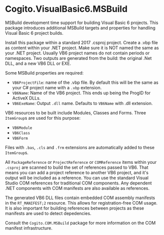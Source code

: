 # Cogito.VisualBasic6.MSBuild

MSBuild development time support for building Visual Basic 6 projects. This package introduces additional MSBuild targets and properties for handling Visual Basic 6 project builds.

Install this package within a standard 2017 .csproj project. Create a .vbp file as content within your .NET project. Make sure it is NOT named the same as your .NET project. Usually VB6 project names do not contain periods or namespaces. Two outputs are generated from the build: the original .Net DLL, and a new VB6 DLL or EXE.

Some MSBuild properties are required:

+ `VB6ProjectFile`: name of the .vbp file. By default this will be the same as your C# project name with a `.vbp` extension.
+ `VB6Name`: Name of the VB6 project. This ends up being the ProgID for ActiveX DLLs.
+ `VB6ExeName`: Output `.dll` name. Defaults to  `VB6Name` with .dll extension.

VB6 resources to be built include Modules, Classes and Forms. Three `ItemGroup`s are used for this purpose:

+ `VB6Module`
+ `VB6Class`
+ `VB6Form`

Files with `.bas`, `.cls` and `.frm` extensions are automatically added to these `ItemGroup`s.

All `PackageReference` or `ProjectReference` or `COMReference` items within your `.csproj` are scanned to build the set of references passed to VB6. That means you can add a project reference to another VB6 project, and it's output will be included as a reference. You can use the standard Visual Studio COM references for traditional COM components. Any dependent .NET components with COM manifests are also available as references.

The generated VB6 DLL files contain embedded COM assembly manifests in the `RT_MANIFEST;2` resource. This allows for registration-free COM usage. It is also important for building references between projects as these manifests are used to detect depedencies.

Consult the `Cogito.COM.MSBuild` package for more information on the COM manifest infrastructure.
